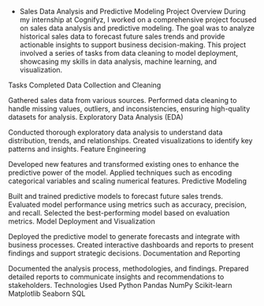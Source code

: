 * Sales Data Analysis and Predictive Modeling
Project Overview
During my internship at Cognifyz, I worked on a comprehensive project focused on sales data analysis and predictive modeling. The goal was to analyze historical sales data to forecast future sales trends and provide actionable insights to support business decision-making. This project involved a series of tasks from data cleaning to model deployment, showcasing my skills in data analysis, machine learning, and visualization.

Tasks Completed
Data Collection and Cleaning

Gathered sales data from various sources.
Performed data cleaning to handle missing values, outliers, and inconsistencies, ensuring high-quality datasets for analysis.
Exploratory Data Analysis (EDA)

Conducted thorough exploratory data analysis to understand data distribution, trends, and relationships.
Created visualizations to identify key patterns and insights.
Feature Engineering

Developed new features and transformed existing ones to enhance the predictive power of the model.
Applied techniques such as encoding categorical variables and scaling numerical features.
Predictive Modeling

Built and trained predictive models to forecast future sales trends.
Evaluated model performance using metrics such as accuracy, precision, and recall.
Selected the best-performing model based on evaluation metrics.
Model Deployment and Visualization

Deployed the predictive model to generate forecasts and integrate with business processes.
Created interactive dashboards and reports to present findings and support strategic decisions.
Documentation and Reporting

Documented the analysis process, methodologies, and findings.
Prepared detailed reports to communicate insights and recommendations to stakeholders.
Technologies Used
Python
Pandas
NumPy
Scikit-learn
Matplotlib
Seaborn
SQL
